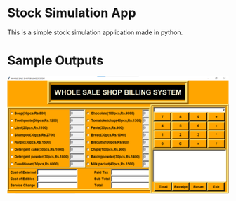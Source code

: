 # Stock Simulation App

This is a simple stock simulation application made in python.


# Sample Outputs 

![stock1](images/stock1.png)




